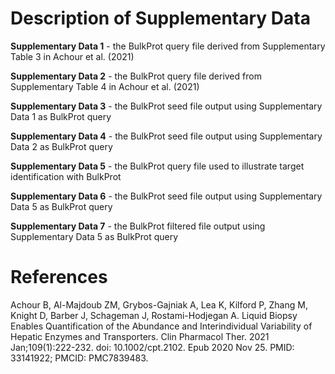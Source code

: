 # Description of Supplementary Data
**Supplementary Data 1** - the BulkProt query file derived from Supplementary Table 3 in Achour et al. (2021)

**Supplementary Data 2** - the BulkProt query file derived from Supplementary Table 4 in Achour et al. (2021)

**Supplementary Data 3** - the BulkProt seed file output using Supplementary Data 1 as BulkProt query

**Supplementary Data 4** - the BulkProt seed file output using Supplementary Data 2 as BulkProt query

**Supplementary Data 5** - the BulkProt query file used to illustrate target identification with BulkProt

**Supplementary Data 6** - the BulkProt seed file output using Supplementary Data 5 as BulkProt query

**Supplementary Data 7** - the BulkProt filtered file output using Supplementary Data 5 as BulkProt query

# References
Achour B, Al-Majdoub ZM, Grybos-Gajniak A, Lea K, Kilford P, Zhang M, Knight D, Barber J, Schageman J, Rostami-Hodjegan A. Liquid Biopsy Enables Quantification of the Abundance and Interindividual Variability of Hepatic Enzymes and Transporters. Clin Pharmacol Ther. 2021 Jan;109(1):222-232. doi: 10.1002/cpt.2102. Epub 2020 Nov 25. PMID: 33141922; PMCID: PMC7839483.
